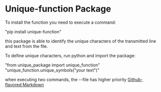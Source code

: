 # Unique-function Package
To install the function you need to execute a command:

"pip install unique-function"

this package is able to identify the unique characters of the transmitted line and text from the file.

To define unique characters, run python and import the package:

"from unique_package import unique_function"
"unique_function.unique_symbols("your text")"

when executing two commands, the --file has higher priority
[Github-flavored Markdown](https://git.foxminded.com.ua/foxstudent101526/packaging)


